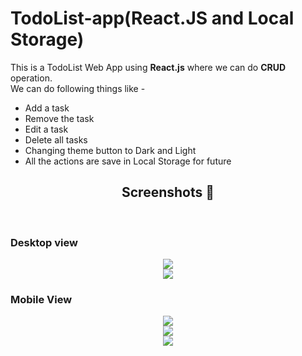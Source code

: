 # TodoList-app(React.JS and Local Storage)
<p>This is a TodoList Web App using <b>React.js</b> where we can do <b>CRUD</b> operation. <br>We can do following things like -</p>
  <ul>
    <li>Add a task</li>
    <li>Remove the task</li>
    <li>Edit a task</li>
    <li>Delete all tasks</li>
    <li>Changing theme button to Dark and Light</li>
    <li>All the actions are save in Local Storage for future</li>
   </ul>

<h2 align="center">Screenshots 📸</h2>
<br>
<h3>Desktop view</h3>
<div align="center"><img src="https://github.com/BikashKakati/TodoList-app/assets/118715700/86da785a-0a0a-4b56-80bd-49ddf2020401" /></div>
<div align="center"><img src="https://github.com/BikashKakati/TodoList-app/assets/118715700/05b032c8-8d9f-425a-8869-df2f5777c430" /></div>

<h3>Mobile View</h3>
<div align="center"><img src="https://github.com/BikashKakati/TodoList-app/assets/118715700/ea48fbde-02b7-428c-b55a-d1bbd781b018" /></div>
<div align="center"><img src="https://github.com/BikashKakati/TodoList-app/assets/118715700/af7a44af-19c1-402f-a044-e28870c79adf" /></div>
<div align="center"><img src="https://github.com/BikashKakati/TodoList-app/assets/118715700/6c9242f3-60a9-46ea-90e1-068d3f401783" /></div>

